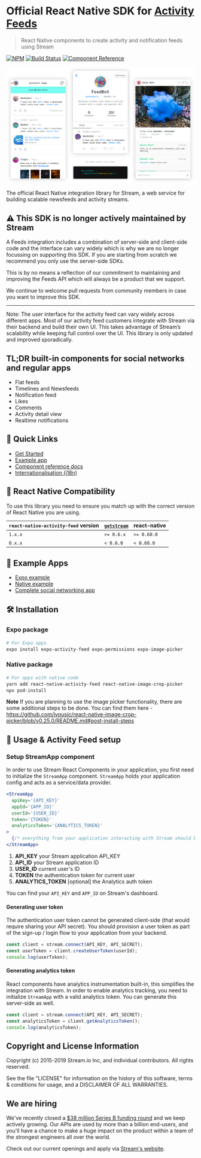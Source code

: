 # Official React Native SDK for [Activity Feeds](https://getstream.io/activity-feeds/)

> React Native components to create activity and notification feeds using Stream

[![NPM](https://img.shields.io/npm/v/react-native-activity-feed.svg)](https://www.npmjs.com/package/react-native-activity-feed)
[![Build Status](https://travis-ci.org/GetStream/react-native-activity-feed.svg?branch=master)](https://travis-ci.org/GetStream/react-native-activity-feed)
[![Component Reference](https://img.shields.io/badge/docs-component%20reference-blue.svg)](https://getstream.github.io/react-native-activity-feed/)

![react native activity feed](./src/images/githubhero.png)

The official React Native integration library for Stream, a web service for
building scalable newsfeeds and activity streams.

## :warning: This SDK is no longer actively maintained by Stream

A Feeds integration includes a combination of server-side and client-side code and the interface can vary widely which is why we are no longer focussing on supporting this SDK. If you are starting from scratch we recommend you only use the server-side SDKs. 

This is by no means a reflection of our commitment to maintaining and improving the Feeds API which will always be a product that we support.

We continue to welcome pull requests from community members in case you want to improve this SDK.

---

Note: The user interface for the activity feed can vary widely across different apps. Most of our activity feed customers integrate with Stream via their backend and build their own UI. This takes advantage of Stream’s scalability while keeping full control over the UI. This library is only updated and improved sporadically.

## TL;DR built-in components for social networks and regular apps

- Flat feeds
- Timelines and Newsfeeds
- Notification feed
- Likes
- Comments
- Activity detail view
- Realtime notifications

## 🔗 Quick Links

- [Get Started](https://getstream.io/react-native-activity-feed/tutorial/)
- [Example app](https://github.com/GetStream/react-native-example#react-native-activity-feed-example)
- [Component reference docs](https://getstream.github.io/react-native-activity-feed/)
- [Internationalisation (i18n)](https://getstream.github.io/react-native-activity-feed/#internationalisation-i18n)

## 🔐 React Native Compatibility

To use this library you need to ensure you match up with the correct version of React Native you are using.

| `react-native-activity-feed` version | [`getstream`](https://www.npmjs.com/package/getstream) | react-native |
| ------------------------------------ | ------------------------------------------------------ | ------------ |
| `1.x.x`                              | `>= 0.6.x`                                             | `>= 0.60.0`  |
| `0.x.x`                              | `< 0.6.0`                                              | `< 0.60.0`   |

## 🔮 Example Apps

- [Expo example](https://github.com/GetStream/react-native-activity-feed/tree/master/examples/expo#expo-example)
- [Native example](https://github.com/GetStream/react-native-activity-feed/tree/master/examples/native#native-example)
- [Complete social networking app](https://github.com/GetStream/react-native-example#react-native-activity-feed-example)

## 🛠 Installation

### Expo package

```sh
# For Expo apps
expo install expo-activity-feed expo-permissions expo-image-picker

```

### Native package

```sh
# For apps with native code
yarn add react-native-activity-feed react-native-image-crop-picker
npx pod-install
```

**Note** If you are planning to use the image picker functionality, there are some additional steps to be done.
You can find them here - https://github.com/ivpusic/react-native-image-crop-picker/blob/v0.25.0/README.md#post-install-steps

## 🔌 Usage & Activity Feed setup

### Setup StreamApp component

In order to use Stream React Components in your application, you first need to initialize the `StreamApp` component. `StreamApp` holds your application config and acts as a service/data provider.

```jsx
<StreamApp
  apiKey='{API_KEY}'
  appId='{APP_ID}'
  userId='{USER_ID}'
  token='{TOKEN}'
  analyticsToken='{ANALYTICS_TOKEN}'
>
  {/* everything from your application interacting with Stream should be nested here */}
</StreamApp>
```

1. **API_KEY** your Stream application API_KEY
2. **API_ID** your Stream application ID
3. **USER_ID** current user's ID
4. **TOKEN** the authentication token for current user
5. **ANALYTICS_TOKEN** [optional] the Analytics auth token

You can find your `API_KEY` and `APP_ID` on Stream's dashboard.

#### Generating user token

The authentication user token cannot be generated client-side (that would require sharing your API secret). You should provision a user token as part of the sign-up / login flow to your application from your backend.

```js
const client = stream.connect(API_KEY, API_SECRET);
const userToken = client.createUserToken(userId);
console.log(userToken);
```

#### Generating analytics token

React components have analytics instrumentation built-in, this simplifies the integration with Stream. In order to enable analytics tracking, you need to initialize `StreamApp` with a valid analytics token. You can generate this server-side as well.

```js
const client = stream.connect(API_KEY, API_SECRET);
const analyticsToken = client.getAnalyticsToken();
console.log(analyticsToken);
```

## Copyright and License Information

Copyright (c) 2015-2019 Stream.io Inc, and individual contributors. All rights reserved.

See the file "LICENSE" for information on the history of this software, terms & conditions for usage, and a DISCLAIMER OF ALL WARRANTIES.

## We are hiring

We've recently closed a [\$38 million Series B funding round](https://techcrunch.com/2021/03/04/stream-raises-38m-as-its-chat-and-activity-feed-apis-power-communications-for-1b-users/) and we keep actively growing.
Our APIs are used by more than a billion end-users, and you'll have a chance to make a huge impact on the product within a team of the strongest engineers all over the world.

Check out our current openings and apply via [Stream's website](https://getstream.io/team/#jobs).
